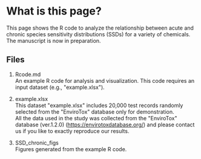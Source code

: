 # What is this page?
This page shows the R code to analyze the relationship between acute and chronic species sensitivity distributions (SSDs) for a variety of chemicals. The manuscript is now in preparation.  


## Files
1. Rcode.md  
An example R code for analysis and visualization. This code requires an input dataset (e.g., "example.xlsx").  
     
2. example.xlsx  
This dataset "example.xlsx" includes 20,000 test records randomly selected from the "EnviroTox" database only for demonstration.  
All the data used in the study was collected from the "EnviroTox" database (ver.1.2.0) (https://envirotoxdatabase.org/) and please contact us if you like to exactly reproduce our results.
  
3. SSD_chronic_figs  
Figures generated from the example R code.
